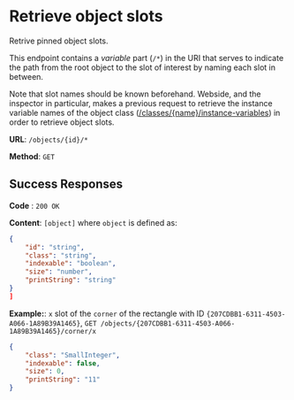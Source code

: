 # Retrieve object slots
Retrive pinned object slots.

This endpoint contains a _variable_ part (`/*`) in the URI that serves to indicate the path from the root object to the slot of interest by naming each slot in between.

Note that slot names should be known beforehand. Webside, and the inspector in particular, makes a previous request to retrieve the instance variable names of the object class ([/classes/{name}/instance-variables](../../../../classes/instance-variables/get.md)) in order to retrieve object slots. 

**URL**: `/objects/{id}/*`

**Method**: `GET`

## Success Responses

**Code** : `200 OK`

**Content**: `[object]` where `object` is defined as:
```json
{
    "id": "string",
    "class": "string",
    "indexable": "boolean",
    "size": "number",
    "printString": "string"
}
]
```

**Example:**: `x` slot of the `corner` of the rectangle with ID `{207CDBB1-6311-4503-A066-1A89B39A1465}`, `GET /objects/{207CDBB1-6311-4503-A066-1A89B39A1465}/corner/x`
```json
{
    "class": "SmallInteger",
    "indexable": false,
    "size": 0,
    "printString": "11"
}
```
